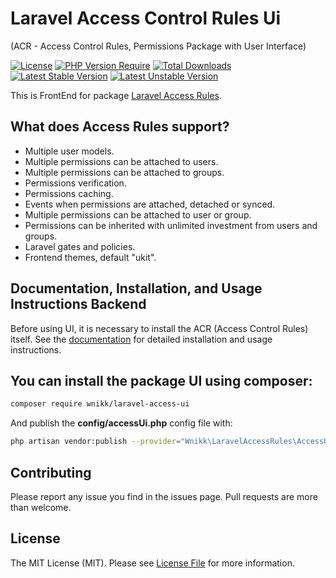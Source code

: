 
# Laravel Access Control Rules Ui
(ACR - Access Control Rules, Permissions Package with User Interface)

[![License](https://poser.pugx.org/wnikk/laravel-access-ui/license)](//packagist.org/packages/wnikk/laravel-access-ui)
[![PHP Version Require](http://poser.pugx.org/wnikk/laravel-access-ui/require/php)](https://packagist.org/packages/wnikk/laravel-access-ui)
[![Total Downloads](http://poser.pugx.org/wnikk/laravel-access-ui/downloads)](https://packagist.org/packages/wnikk/laravel-access-ui)
[![Latest Stable Version](https://poser.pugx.org/wnikk/laravel-access-ui/v)](//packagist.org/packages/wnikk/laravel-access-ui)
[![Latest Unstable Version](http://poser.pugx.org/wnikk/laravel-access-ui/v/unstable)](https://packagist.org/packages/wnikk/laravel-access-ui)

This is FrontEnd for package [Laravel Access Rules](https://github.com/wnikk/laravel-access-rules/).
 

## What does Access Rules support?

- Multiple user models.
- Multiple permissions can be attached to users.
- Multiple permissions can be attached to groups.
- Permissions verification.
- Permissions caching.
- Events when permissions are attached, detached or synced.
- Multiple permissions can be attached to user or group.
- Permissions can be inherited with unlimited investment from users and groups.
- Laravel gates and policies.
- Frontend themes, default "ukit".


## Documentation, Installation, and Usage Instructions Backend

Before using UI, it is necessary to install the ACR (Access Control Rules) itself.
See the [documentation](https://github.com/wnikk/laravel-access-rules/tree/master/docs) for detailed installation and usage instructions.


## You can install the package UI using composer:

```bash
composer require wnikk/laravel-access-ui
```

And publish the **config/accessUi.php** config file with:

```bash
php artisan vendor:publish --provider="Wnikk\LaravelAccessRules\AccessUiServiceProvider"
```


## Contributing

Please report any issue you find in the issues page. Pull requests are more than welcome.


## License

The MIT License (MIT). Please see [License File](LICENSE.md) for more information.
